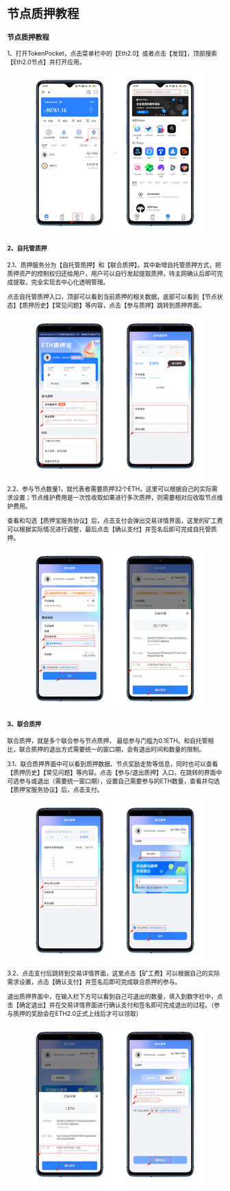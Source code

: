 # 节点质押教程

### 节点质押教程

1、打开TokenPocket，点击菜单栏中的【Eth2.0】或者点击【发现】，顶部搜索【Eth2.0节点】并打开应用。

<figure><img src="../../../.gitbook/assets/1 (1).png" alt=""><figcaption></figcaption></figure>

#### 2、自托管质押

2.1、质押服务分为【自托管质押】和【联合质押】。其中新增自托管质押方式，把质押资产的控制权归还给用户，用户可以自行发起提取质押，待主网确认后即可完成提取，完全实现去中心化透明管理。

点击自托管质押入口，顶部可以看到当前质押的相关数据，底部可以看到【节点状态】【质押历史】【常见问题】等内容，点击【参与质押】跳转到质押界面。

<figure><img src="../../../.gitbook/assets/2 (15).png" alt=""><figcaption></figcaption></figure>

2.2、参与节点数量1，就代表者需要质押32个ETH，这里可以根据自己的实际需求设置；节点维护费用是一次性收取如果进行多次质押，则需要相对应收取节点维护费用。

查看和勾选【质押宝服务协议】后，点击支付会弹出交易详情界面，这里的矿工费可以根据实际情况进行调整，最后点击【确认支付】并签名后即可完成自托管质押。

<figure><img src="../../../.gitbook/assets/3 (1) (3).png" alt=""><figcaption></figcaption></figure>

#### 3、联合质押

联合质押，就是多个联合参与节点质押， 最低参与门槛为0.1ETH。和自托管相比，联合质押的退出方式需要统一的窗口期，会有退出时间和数量的限制。

3.1、联合质押界面中可以看到质押数据、节点奖励走势等信息，同时也可以查看【质押历史】【常见问题】等内容。点击【参与/退出质押】入口，在跳转的界面中可选参与或退出（需要统一窗口期），设置自己需要参与的ETH数量，查看并勾选【质押宝服务协议】后，点击支付。

<figure><img src="../../../.gitbook/assets/4 (3).png" alt=""><figcaption></figcaption></figure>

3.2、点击支付后跳转到交易详情界面，这里点击【矿工费】可以根据自己的实际需求设置，点击【确认支付】并签名后即可完成联合质押的参与。

退出质押界面中，在输入栏下方可以看到自己可退出的数量，填入到数字栏中，点击【确定退出】并在交易详情界面进行确认支付和签名即可完成退出的过程。（参与质押的奖励会在ETH2.0正式上线后才可以领取）

<figure><img src="../../../.gitbook/assets/5 (5).png" alt=""><figcaption></figcaption></figure>
